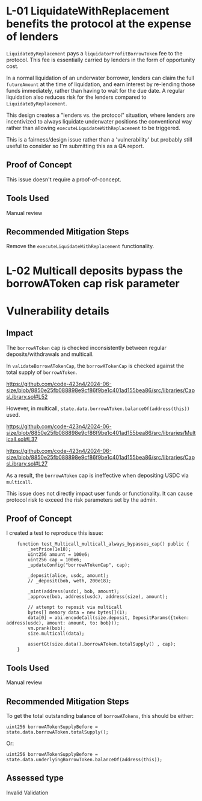 # L-01 LiquidateWithReplacement benefits the protocol at the expense of lenders

`LiquidateByReplacement` pays a `liquidatorProfitBorrowToken` fee to the protocol. This fee is essentially carried by lenders in the form of opportunity cost.

In a normal liquidation of an underwater borrower, lenders can claim the full `futureAmount` at the time of liquidation, and earn interest by re-lending those funds immediately, rather than having to wait for the due date. A regular liquidation also reduces risk for the lenders compared to `LiquidateByReplacement`.

This design creates a "lenders vs. the protocol" situation, where lenders are incentivized to always liquidate underwater positions the conventional way rather than allowing `executeLiquidateWithReplacement` to be triggered.

This is a fairness/design issue rather than a 'vulnerability' but probably still useful to consider so I'm submitting this as a QA report.

## Proof of Concept

This issue doesn't require a proof-of-concept. 

## Tools Used

Manual review

## Recommended Mitigation Steps

Remove the `executeLiquidateWithReplacement` functionality.

# L-02 Multicall deposits bypass the borrowAToken cap risk parameter

# Vulnerability details

## Impact

The `borrowAToken` cap is checked inconsistently between regular deposits/withdrawals and multicall.

In `validateBorrowATokenCap`, the `borrowATokenCap` is checked against the total supply of `borrowAToken`.

https://github.com/code-423n4/2024-06-size/blob/8850e25fb088898e9cf86f9be1c401ad155bea86/src/libraries/CapsLibrary.sol#L52

However, in multicall, `state.data.borrowAToken.balanceOf(address(this))` used.

https://github.com/code-423n4/2024-06-size/blob/8850e25fb088898e9cf86f9be1c401ad155bea86/src/libraries/Multicall.sol#L37

https://github.com/code-423n4/2024-06-size/blob/8850e25fb088898e9cf86f9be1c401ad155bea86/src/libraries/CapsLibrary.sol#L27

As a result, the `borrowAToken` cap is ineffective when depositing USDC via `multicall`. 

This issue does not directly impact user funds or functionality. It can cause protocol risk to exceed the risk parameters set by the admin.

## Proof of Concept

I created a test to reproduce this issue:

```
    function test_Multicall_multicall_always_bypasses_cap() public {
        _setPrice(1e18);
        uint256 amount = 100e6;
        uint256 cap = 100e6;
        _updateConfig("borrowATokenCap", cap);

        _deposit(alice, usdc, amount);
        // _deposit(bob, weth, 200e18);

        _mint(address(usdc), bob, amount);
        _approve(bob, address(usdc), address(size), amount);

        // attempt to reposit via multicall
        bytes[] memory data = new bytes[](1);
        data[0] = abi.encodeCall(size.deposit, DepositParams({token: address(usdc), amount: amount, to: bob}));
        vm.prank(bob);
        size.multicall(data);

        assertGt(size.data().borrowAToken.totalSupply() , cap);        
    }
```


## Tools Used

Manual review

## Recommended Mitigation Steps

 To get the total outstanding balance of `borrowATokens`, this should be either:

```
uint256 borrowATokenSupplyBefore = state.data.borrowAToken.totalSupply();
```

Or:

```
uint256 borrowATokenSupplyBefore = state.data.underlyingBorrowToken.balanceOf(address(this));
```

## Assessed type

Invalid Validation